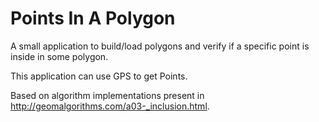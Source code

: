 # Points In A Polygon #
A small application to build/load polygons and verify if a specific point is inside in some polygon.

This application can use GPS to get Points.

Based on algorithm implementations present in http://geomalgorithms.com/a03-_inclusion.html.